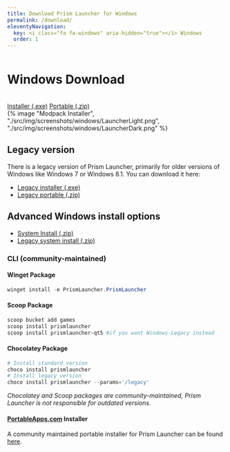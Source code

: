 ```yaml
---
title: Download Prism Launcher for Windows
permalink: /download/
eleventyNavigation:
  key: <i class="fa fa-windows" aria-hidden="true"></i> Windows
  order: 1
---
```


<div class="download-content">
  <div class="row">
    <div class="column">
      <div>
        <h1>Windows Download</h1>
        <br>
        <a class="button size-large" href="https://github.com/PrismLauncher/PrismLauncher/releases/download/{{version.current}}/PrismLauncher-Windows-Setup-{{version.current}}.exe">Installer (.exe)</a>
        <a class="button size-large" href="https://github.com/PrismLauncher/PrismLauncher/releases/download/{{version.current}}/PrismLauncher-Windows-Portable-{{version.current}}.zip">Portable (.zip)</a>
      </div>
    </div>
    <div class="column">
      {% image "Modpack Installer", "./src/img/screenshots/windows/LauncherLight.png", "./src/img/screenshots/windows/LauncherDark.png" %}
    </div>
  </div>
</div>

<div class="infobox top">

## Legacy version

There is a legacy version of Prism Launcher, primarily for older versions of Windows like Windows 7 or Windows 8.1.
You can download it here:

- [Legacy installer (.exe)](https://github.com/PrismLauncher/PrismLauncher/releases/download/{{version.current}}/PrismLauncher-Windows-Legacy-Setup-{{version.current}}.exe)
- [Legacy portable (.zip)](https://github.com/PrismLauncher/PrismLauncher/releases/download/{{version.current}}/PrismLauncher-Windows-Legacy-Portable-{{version.current}}.zip)

## Advanced Windows install options

- [System Install (.zip)](https://github.com/PrismLauncher/PrismLauncher/releases/download/{{version.current}}/PrismLauncher-Windows-{{version.current}}.zip)
- [Legacy system install (.zip)](https://github.com/PrismLauncher/PrismLauncher/releases/download/{{version.current}}/PrismLauncher-Windows-Legacy-{{version.current}}.zip)

### CLI (community-maintained)

#### Winget Package

```powershell
winget install -e PrismLauncher.PrismLauncher
```

#### Scoop Package

```powershell
scoop bucket add games
scoop install prismlauncher 
scoop install prismlauncher-qt5 #if you want Windows-Legacy instead
```

#### Chocolatey Package

```powershell
# Install standard version
choco install prismlauncher
# Install legacy version
choco install prismlauncher --params='/legacy'
```

*Chocolatey and Scoop packages are community-maintained, Prism Launcher is not responsible for outdated versions.*

#### [PortableApps.com](https://portableapps.com) Installer

A community maintained portable installer for Prism Launcher can be found [here](https://FayneAldan.github.io/PrismLauncherPortable/).

</div>
